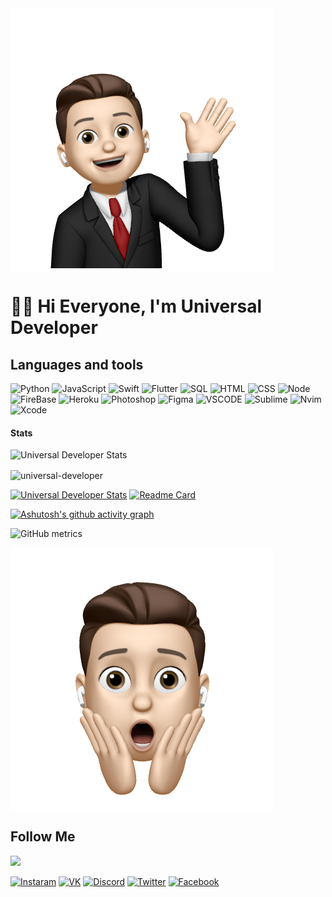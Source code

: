<img align="center" src="https://github.com/universal-developer/universal-developer/blob/not-main/assets/hello.jpg">

# 👋🏻 Hi Everyone, I'm Universal Developer 

## Languages and tools
![Python](https://img.shields.io/badge/-Python-292C34?style=for-the-badge&logo=python&logoColor=85C1E9) ![JavaScript](https://img.shields.io/badge/-JavaScript-292C34?style=for-the-badge&logo=javascript&logoColor=gold) ![Swift](https://img.shields.io/badge/-Swift-292C34?style=for-the-badge&logo=swift&logoColor=orange) ![Flutter](https://img.shields.io/badge/Flutter-292C34?style=for-the-badge&logo=Flutter&logoColor=47c5fb) ![SQL](https://img.shields.io/badge/-SQL-292C34?style=for-the-badge&logo=MYSQL) ![HTML](https://img.shields.io/badge/-HTML-292C34?style=for-the-badge&logo=HTML5) ![CSS](https://img.shields.io/badge/-CSS-292C34?style=for-the-badge&logo=CSS3&logoColor=264de4) ![Node](https://img.shields.io/badge/-Node-292C34?style=for-the-badge&logo=Node.js) ![FireBase](https://img.shields.io/badge/-FireBase-292C34?style=for-the-badge&logo=FireBase&logoColor) ![Heroku](https://img.shields.io/badge/-Heroku-292C34?style=for-the-badge&logo=Heroku&logoColor=6762a6) ![Photoshop](https://img.shields.io/badge/-PS-292C34?style=for-the-badge&logo=AdobePhotoshop&logoColor=40D0FB) ![Figma](https://img.shields.io/badge/-Figma-292C34?style=for-the-badge&logo=Figma&logoColor=90B56E) ![VSCODE](https://img.shields.io/badge/-VSCODE-292C34?style=for-the-badge&logo=VisualStudioCode&logoColor=0078d7) ![Sublime](https://img.shields.io/badge/-sUBLIME-292C34?style=for-the-badge&logo=SublimeText) ![Nvim](https://img.shields.io/badge/-Nvim-292C34?style=for-the-badge&logo=Neovim) ![Xcode](https://img.shields.io/badge/-Xcode-292C34?style=for-the-badge&logo=Xcode)

#### Stats
![Universal Developer Stats](https://github-readme-stats.vercel.app/api?username=universal-developer&show_icons=true&theme=onedark)

<p><img align="center" src="https://github-readme-streak-stats.herokuapp.com/?user=universal-developer&theme=onedark" alt="universal-developer" /></p>

[![Universal Developer Stats](https://github-readme-stats.vercel.app/api/pin/?username=universal-developer&repo=solutions&theme=onedark)](https://github.com/universal-developer/solutions.git)
[![Readme Card](https://github-readme-stats.vercel.app/api/pin/?username=universal-developer&repo=universal-developer&theme=onedark)](https://github.com/universal-developer/universal-developer.git)


[![Ashutosh's github activity graph](https://activity-graph.herokuapp.com/graph?username=Ashutosh00710&bg_color=292C34&color=E4BF7A&line=DF6D74&point=8EB573)](https://github.com/ashutosh00710/github-readme-activity-graph)


![GitHub metrics](https://metrics.lecoq.io/universal-developer)

<img align="center" src="https://github.com/universal-developer/universal-developer/blob/not-main/assets/wow.jpg">


## Follow Me

[<img src="https://vercel.com/artush-co/universal-developer/"/>](https://open.spotify.com/user/call_me_artush)

[![Instaram](https://img.shields.io/badge/-Instagram-292C34?style=for-the-badge&logo=Instagram)](https://www.instagram.com/call_me_artush/) [![VK](https://img.shields.io/badge/-VK-292C34?style=for-the-badge&logo=VK)](https://vk.com/call_me_artush) [![Discord](https://img.shields.io/badge/-Discord-292C34?style=for-the-badge&logo=Discord)](https://discordapp.com/users/903987809155682394/) [![Twitter](https://img.shields.io/badge/-Twitter-292C34?style=for-the-badge&logo=Twitter)](https://twitter.com/call_me_Artush) [![Facebook](https://img.shields.io/badge/-Facebook-292C34?style=for-the-badge&logo=Facebook)](https://www.facebook.com/profile.php?id=100037614470720)

